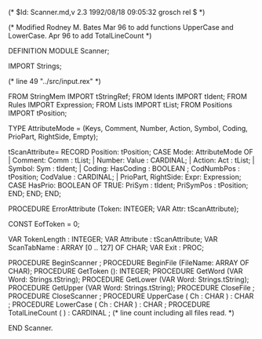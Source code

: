 
(* $Id: Scanner.md,v 2.3 1992/08/18 09:05:32 grosch rel $ *)

(* Modified Rodney M. Bates 
   Mar 96 to add functions UpperCase and LowerCase. 
   Apr 96 to add TotalLineCount 
*)

DEFINITION MODULE Scanner;

IMPORT Strings;

(* line 49 "../src/input.rex" *)


FROM StringMem  IMPORT tStringRef;
FROM Idents     IMPORT tIdent;
FROM Rules      IMPORT Expression;
FROM Lists      IMPORT tList;
FROM Positions  IMPORT tPosition;

TYPE
   AttributeMode = (Keys, Comment, Number, Action, Symbol, Coding, PrioPart, RightSide, Empty);

   tScanAttribute=
      RECORD
         Position: tPosition;
         CASE Mode: AttributeMode OF
         | Comment: Comm        : tList;
         | Number: Value        : CARDINAL;
         | Action: Act  : tList;
         | Symbol: Sym  : tIdent;
         | Coding:
             HasCoding  : BOOLEAN ;
             CodNumbPos : tPosition;
             CodValue   : CARDINAL;
         | PrioPart,
           RightSide:
             Expr:  Expression;
             CASE HasPrio: BOOLEAN OF
               TRUE:
                 PriSym : tIdent;
                 PriSymPos      : tPosition;
             END;
         END;
      END;

PROCEDURE ErrorAttribute (Token: INTEGER; VAR Attr: tScanAttribute);


CONST EofToken	= 0;

VAR TokenLength	: INTEGER;
VAR Attribute	: tScanAttribute;
VAR ScanTabName	: ARRAY [0 .. 127] OF CHAR;
VAR Exit	: PROC;

PROCEDURE BeginScanner	;
PROCEDURE BeginFile	(FileName: ARRAY OF CHAR);
PROCEDURE GetToken	(): INTEGER;
PROCEDURE GetWord	(VAR Word: Strings.tString);
PROCEDURE GetLower	(VAR Word: Strings.tString);
PROCEDURE GetUpper	(VAR Word: Strings.tString);
PROCEDURE CloseFile	;
PROCEDURE CloseScanner	;
PROCEDURE UpperCase ( Ch : CHAR ) : CHAR ; 
PROCEDURE LowerCase ( Ch : CHAR ) : CHAR ; 
PROCEDURE TotalLineCount ( ) : CARDINAL ; 
  (* line count including all files read. *) 

END Scanner.
